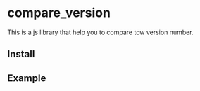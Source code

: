 # compare_version

This is a js library that help you to compare tow version number.

## Install

## Example
